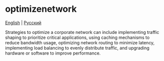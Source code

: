 # optimizenetwork

[English](qos.md) | [Русский](qos.ru.md)

Strategies to optimize a corporate network can include implementing traffic shaping to prioritize critical applications, using caching mechanisms to reduce bandwidth usage, optimizing network routing to minimize latency, implementing load balancing to evenly distribute traffic, and upgrading hardware or software to improve performance.

